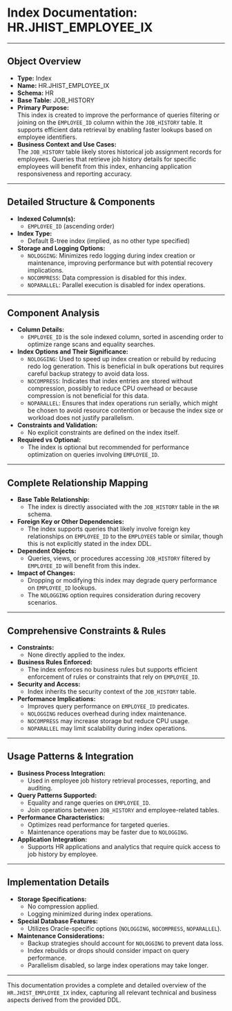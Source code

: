 # Index Documentation: HR.JHIST_EMPLOYEE_IX

---

## Object Overview
- **Type:** Index
- **Name:** HR.JHIST_EMPLOYEE_IX
- **Schema:** HR
- **Base Table:** JOB_HISTORY
- **Primary Purpose:**  
  This index is created to improve the performance of queries filtering or joining on the `EMPLOYEE_ID` column within the `JOB_HISTORY` table. It supports efficient data retrieval by enabling faster lookups based on employee identifiers.
- **Business Context and Use Cases:**  
  The `JOB_HISTORY` table likely stores historical job assignment records for employees. Queries that retrieve job history details for specific employees will benefit from this index, enhancing application responsiveness and reporting accuracy.

---

## Detailed Structure & Components
- **Indexed Column(s):**  
  - `EMPLOYEE_ID` (ascending order)
- **Index Type:**  
  - Default B-tree index (implied, as no other type specified)
- **Storage and Logging Options:**  
  - `NOLOGGING`: Minimizes redo logging during index creation or maintenance, improving performance but with potential recovery implications.
  - `NOCOMPRESS`: Data compression is disabled for this index.
  - `NOPARALLEL`: Parallel execution is disabled for index operations.

---

## Component Analysis
- **Column Details:**  
  - `EMPLOYEE_ID` is the sole indexed column, sorted in ascending order to optimize range scans and equality searches.
- **Index Options and Their Significance:**  
  - `NOLOGGING`: Used to speed up index creation or rebuild by reducing redo log generation. This is beneficial in bulk operations but requires careful backup strategy to avoid data loss.
  - `NOCOMPRESS`: Indicates that index entries are stored without compression, possibly to reduce CPU overhead or because compression is not beneficial for this data.
  - `NOPARALLEL`: Ensures that index operations run serially, which might be chosen to avoid resource contention or because the index size or workload does not justify parallelism.
- **Constraints and Validation:**  
  - No explicit constraints are defined on the index itself.
- **Required vs Optional:**  
  - The index is optional but recommended for performance optimization on queries involving `EMPLOYEE_ID`.

---

## Complete Relationship Mapping
- **Base Table Relationship:**  
  - The index is directly associated with the `JOB_HISTORY` table in the `HR` schema.
- **Foreign Key or Other Dependencies:**  
  - The index supports queries that likely involve foreign key relationships on `EMPLOYEE_ID` to the `EMPLOYEES` table or similar, though this is not explicitly stated in the index DDL.
- **Dependent Objects:**  
  - Queries, views, or procedures accessing `JOB_HISTORY` filtered by `EMPLOYEE_ID` will benefit from this index.
- **Impact of Changes:**  
  - Dropping or modifying this index may degrade query performance on `EMPLOYEE_ID` lookups.
  - The `NOLOGGING` option requires consideration during recovery scenarios.

---

## Comprehensive Constraints & Rules
- **Constraints:**  
  - None directly applied to the index.
- **Business Rules Enforced:**  
  - The index enforces no business rules but supports efficient enforcement of rules or constraints that rely on `EMPLOYEE_ID`.
- **Security and Access:**  
  - Index inherits the security context of the `JOB_HISTORY` table.
- **Performance Implications:**  
  - Improves query performance on `EMPLOYEE_ID` predicates.
  - `NOLOGGING` reduces overhead during index maintenance.
  - `NOCOMPRESS` may increase storage but reduce CPU usage.
  - `NOPARALLEL` may limit scalability during index operations.

---

## Usage Patterns & Integration
- **Business Process Integration:**  
  - Used in employee job history retrieval processes, reporting, and auditing.
- **Query Patterns Supported:**  
  - Equality and range queries on `EMPLOYEE_ID`.
  - Join operations between `JOB_HISTORY` and employee-related tables.
- **Performance Characteristics:**  
  - Optimizes read performance for targeted queries.
  - Maintenance operations may be faster due to `NOLOGGING`.
- **Application Integration:**  
  - Supports HR applications and analytics that require quick access to job history by employee.

---

## Implementation Details
- **Storage Specifications:**  
  - No compression applied.
  - Logging minimized during index operations.
- **Special Database Features:**  
  - Utilizes Oracle-specific options (`NOLOGGING`, `NOCOMPRESS`, `NOPARALLEL`).
- **Maintenance Considerations:**  
  - Backup strategies should account for `NOLOGGING` to prevent data loss.
  - Index rebuilds or drops should consider impact on query performance.
  - Parallelism disabled, so large index operations may take longer.

---

This documentation provides a complete and detailed overview of the `HR.JHIST_EMPLOYEE_IX` index, capturing all relevant technical and business aspects derived from the provided DDL.
